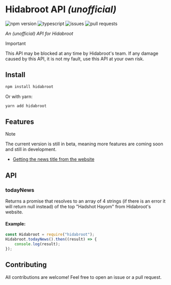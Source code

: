 # Hidabroot API _(unofficial)_

![npm version](https://img.shields.io/badge/npm-v0.5.0-blue)
![typescript](https://img.shields.io/badge/</>-TypeScript-blue)
![issues](https://img.shields.io/github/issues/itsrn/hidabroot)
![pull requests](https://img.shields.io/github/issues-pr/itsrn/hidabroot)

_An (unofficial) API for Hidabroot_

> [!IMPORTANT]  
> This API may be blocked at any time by Hidabroot's team. If any damage caused by this API, it is not my fault, use this API at your own risk.

## Install

```bash
npm install hidabroot
```
Or with yarn:
```bash
yarn add hidabroot
```

## Features

> [!NOTE]  
> The current version is still in beta, meaning more features are coming soon and still in development.

- [Getting the news title from the website](#todaynews)

## API

### todayNews
Returns a promise that resolves to an array of 4 strings (if there is an error it will return null instead) of the top "Hadshot Hayom" from Hidabroot's website.

#### Example:
```js
const Hidabroot = require("hidabroot");
Hidabroot.todayNews().then((result) => {
    console.log(result);
});
```

## Contributing

All contributions are welcome! Feel free to open an issue or a pull request.